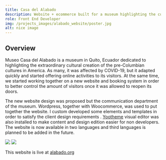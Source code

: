 ```yaml
---
title: Casa del Alabado
description: Website + ecommerce built for a museum highlighting the cultural creation of pre-Columbian cultures.
role: Front End Developer
img: /projects_images/alabado_website/poster.jpg
alt: nice image
---
```


## Overview

Museo Casa del Alabado is a museum in Quito, Ecuador dedicated to highlighting the extraordinary cultural creation of the pre-Columbian cultures in America. As many, it was affected by COVID-19, but it adapted quickly and started offering online activities to its visitors.  At the same time, we started working together on a new website and booking system in order to better control the amount of visitors once it was allowed to reopen its doors. 

The new website design was proposed but the communication department of the museum. Wordpress, together with Woocommerce, was used to put together the website. I custom developed some elements and templates in order to satisfy the client design requirements . <a href="https://www.yootheme.com">Yootheme</a> visual editor was also installed to make content and design edition easier for non developers.  The website is now available in two languages and third languages is planned to be added in the future. 


<div class="imgs">
<img src="/projects_images/alabado_website/img1.jpg">
<img src="/projects_images/alabado_website/img2.jpg">
</div>



This website is live at <a href="https://alabado.org">alabado.org</a>